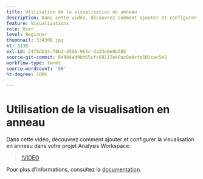 ```yaml
---
title: Utilisation de la visualisation en anneau
description: Dans cette vidéo, découvrez comment ajouter et configurer la visualisation en anneau dans votre projet Analysis Workspace.
feature: Visualizations
role: User
level: Beginner
thumbnail: 334309.jpg
kt: 8130
exl-id: 24f6db24-f8b3-4506-964c-da23e0e0b505
source-git-commit: 84984ad9bf65cfc69117e40ac0e0cfe503cac5e5
workflow-type: tm+mt
source-wordcount: '50'
ht-degree: 100%

---
```


# Utilisation de la visualisation en anneau

Dans cette vidéo, découvrez comment ajouter et configurer la visualisation en anneau dans votre projet Analysis Workspace.

>[!VIDEO](https://video.tv.adobe.com/v/334309/?quality=12&learn=on)

Pour plus dʼinformations, consultez la [documentation](https://experienceleague.adobe.com/docs/analytics/analyze/analysis-workspace/visualizations/donut.html?lang=fr).
